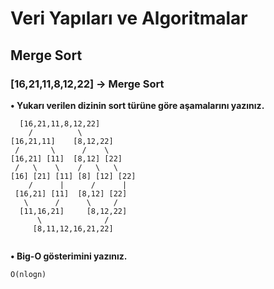 # Veri Yapıları ve Algoritmalar 
## Merge Sort

### [16,21,11,8,12,22] -> Merge Sort

**• Yukarı verilen dizinin sort türüne göre aşamalarını yazınız.**
```
  [16,21,11,8,12,22]
    /          \
[16,21,11]    [8,12,22]
 /       \      /    \
[16,21] [11]  [8,12] [22]
 /   \    \    /   \   \
[16] [21] [11] [8] [12] [22]
    /      |      /      |
 [16,21] [11]  [8,12] [22]
   \      /      \     /
  [11,16,21]     [8,12,22] 
      \              /
     [8,11,12,16,21,22] 
 
```
**• Big-O gösterimini yazınız.**
```
O(nlogn)
```

